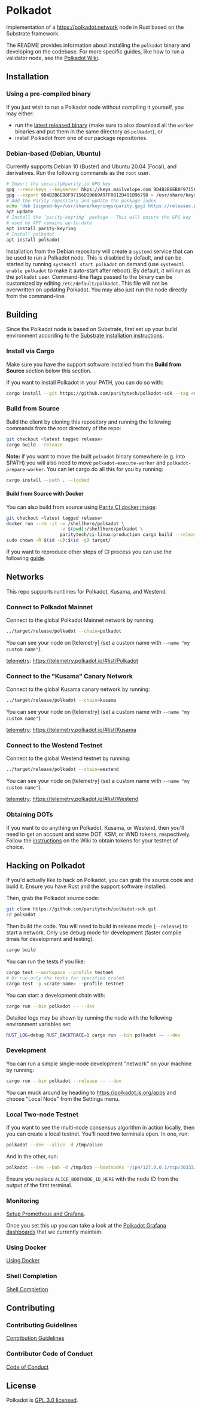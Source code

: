 # Polkadot

Implementation of a <https://polkadot.network> node in Rust based on the Substrate framework.

The README provides information about installing the `polkadot` binary and developing on the codebase. For more specific
guides, like how to run a validator node, see the [Polkadot Wiki](https://wiki.polkadot.network/docs/getting-started).

## Installation

### Using a pre-compiled binary

If you just wish to run a Polkadot node without compiling it yourself, you may either:

- run the [latest released binary](https://github.com/paritytech/polkadot-sdk/releases/latest) (make sure to also
  download all the `worker` binaries and put them in the same directory as `polkadot`), or
- install Polkadot from one of our package repositories.

### Debian-based (Debian, Ubuntu)

Currently supports Debian 10 (Buster) and Ubuntu 20.04 (Focal), and derivatives. Run the following
commands as the `root` user.

```bash
# Import the security@parity.io GPG key
gpg --recv-keys --keyserver hkps://keys.mailvelope.com 9D4B2B6EB8F97156D19669A9FF0812D491B96798
gpg --export 9D4B2B6EB8F97156D19669A9FF0812D491B96798 > /usr/share/keyrings/parity.gpg
# Add the Parity repository and update the package index
echo 'deb [signed-by=/usr/share/keyrings/parity.gpg] https://releases.parity.io/deb release main' > /etc/apt/sources.list.d/parity.list
apt update
# Install the `parity-keyring` package - This will ensure the GPG key
# used by APT remains up-to-date
apt install parity-keyring
# Install polkadot
apt install polkadot

```

Installation from the Debian repository will create a `systemd` service that can be used to run a
Polkadot node. This is disabled by default, and can be started by running `systemctl start polkadot`
on demand (use `systemctl enable polkadot` to make it auto-start after reboot). By default, it will
run as the `polkadot` user.  Command-line flags passed to the binary can be customized by editing
`/etc/default/polkadot`. This file will not be overwritten on updating Polkadot. You may also just
run the node directly from the command-line.

## Building

Since the Polkadot node is based on Substrate, first set up your build environment according to the
[Substrate installation instructions](https://docs.substrate.io/install/).

### Install via Cargo

Make sure you have the support software installed from the **Build from Source** section below this
section.

If you want to install Polkadot in your PATH, you can do so with:

```bash
cargo install --git https://github.com/paritytech/polkadot-sdk --tag <version> polkadot --locked
```

### Build from Source

Build the client by cloning this repository and running the following commands from the root
directory of the repo:

```bash
git checkout <latest tagged release>
cargo build --release
```

**Note:** if you want to move the built `polkadot` binary somewhere (e.g. into $PATH) you will also
need to move `polkadot-execute-worker` and `polkadot-prepare-worker`. You can let cargo do all this
for you by running:

```sh
cargo install --path . --locked
```

#### Build from Source with Docker

You can also build from source using [Parity CI docker image](https://github.com/paritytech/scripts/tree/master/dockerfiles/ci-linux):

```bash
git checkout <latest tagged release>
docker run --rm -it -w /shellhere/polkadot \
                    -v $(pwd):/shellhere/polkadot \
                    paritytech/ci-linux:production cargo build --release
sudo chown -R $(id -u):$(id -g) target/
```

If you want to reproduce other steps of CI process you can use the following
[guide](https://github.com/paritytech/scripts#gitlab-ci-for-building-docker-images).

## Networks

This repo supports runtimes for Polkadot, Kusama, and Westend.

### Connect to Polkadot Mainnet

Connect to the global Polkadot Mainnet network by running:

```bash
../target/release/polkadot --chain=polkadot
```

You can see your node on [telemetry] (set a custom name with `--name "my custom name"`).

[telemetry](https://telemetry.polkadot.io/#list/Polkadot): https://telemetry.polkadot.io/#list/Polkadot

### Connect to the "Kusama" Canary Network

Connect to the global Kusama canary network by running:

```bash
../target/release/polkadot --chain=kusama
```

You can see your node on [telemetry] (set a custom name with `--name "my custom name"`).

[telemetry](https://telemetry.polkadot.io/#list/Kusama): https://telemetry.polkadot.io/#list/Kusama

### Connect to the Westend Testnet

Connect to the global Westend testnet by running:

```bash
../target/release/polkadot --chain=westend
```

You can see your node on [telemetry] (set a custom name with `--name "my custom name"`).

[telemetry](https://telemetry.polkadot.io/#list/Westend): https://telemetry.polkadot.io/#list/Westend

### Obtaining DOTs

If you want to do anything on Polkadot, Kusama, or Westend, then you'll need to get an account and
some DOT, KSM, or WND tokens, respectively. Follow the
[instructions](https://wiki.polkadot.network/docs/learn-DOT#obtaining-testnet-tokens) on the Wiki to obtain tokens for
your testnet of choice.

## Hacking on Polkadot

If you'd actually like to hack on Polkadot, you can grab the source code and build it. Ensure you
have Rust and the support software installed.

Then, grab the Polkadot source code:

```bash
git clone https://github.com/paritytech/polkadot-sdk.git
cd polkadot
```

Then build the code. You will need to build in release mode (`--release`) to start a network. Only
use debug mode for development (faster compile times for development and testing).

```bash
cargo build
```

You can run the tests if you like:

```bash
cargo test --workspace --profile testnet
# Or run only the tests for specified crated
cargo test -p <crate-name> --profile testnet
```

You can start a development chain with:

```bash
cargo run --bin polkadot -- --dev
```

Detailed logs may be shown by running the node with the following environment variables set:

```bash
RUST_LOG=debug RUST_BACKTRACE=1 cargo run --bin polkadot -- --dev
```

### Development

You can run a simple single-node development "network" on your machine by running:

```bash
cargo run --bin polkadot --release -- --dev
```

You can muck around by heading to <https://polkadot.js.org/apps> and choose "Local Node" from the
Settings menu.

### Local Two-node Testnet

If you want to see the multi-node consensus algorithm in action locally, then you can create a local
testnet. You'll need two terminals open. In one, run:

```bash
polkadot --dev --alice -d /tmp/alice
```

And in the other, run:

```bash
polkadot --dev --bob -d /tmp/bob --bootnodes '/ip4/127.0.0.1/tcp/30333/p2p/ALICE_BOOTNODE_ID_HERE'
```

Ensure you replace `ALICE_BOOTNODE_ID_HERE` with the node ID from the output of the first terminal.

### Monitoring

[Setup Prometheus and Grafana](https://wiki.polkadot.network/docs/maintain-guides-how-to-monitor-your-node).

Once you set this up you can take a look at the [Polkadot Grafana dashboards](grafana/README.md)
that we currently maintain.

### Using Docker

[Using Docker](../docs/contributor/docker.md)

### Shell Completion

[Shell Completion](doc/shell-completion.md)

## Contributing

### Contributing Guidelines

[Contribution Guidelines](https://github.com/paritytech/polkadot-sdk/blob/master/docs/contributor/CONTRIBUTING.md)

### Contributor Code of Conduct

[Code of Conduct](https://github.com/paritytech/polkadot-sdk/blob/master/docs/contributor/CODE_OF_CONDUCT.md)

## License

Polkadot is [GPL 3.0 licensed](LICENSE).
